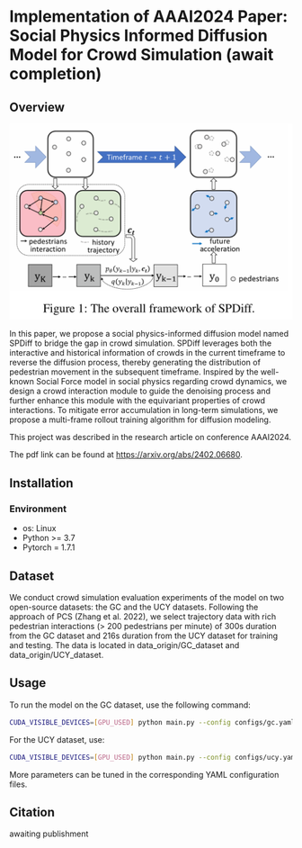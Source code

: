 # Implementation of AAAI2024 Paper: Social Physics Informed Diffusion Model for Crowd Simulation (await completion)

## Overview
![model framework](assets/framework.png "Model Architecture")

In this paper, we propose a social physics-informed diffusion model named SPDiff to bridge the gap in crowd simulation. SPDiff leverages both the interactive and historical information of crowds in the current timeframe to reverse the diffusion process, thereby generating the distribution of pedestrian movement in the subsequent timeframe. Inspired by the well-known Social Force model in social physics regarding crowd dynamics, we design a crowd interaction module to guide the denoising process and further enhance this module with the equivariant properties of crowd interactions. To mitigate error accumulation in long-term simulations, we propose a multi-frame rollout training algorithm for diffusion modeling.

This project was described in the research article on conference AAAI2024.

The pdf link can be found at https://arxiv.org/abs/2402.06680.

## Installation
### Environment
- os: Linux
- Python >= 3.7
- Pytorch = 1.7.1

## Dataset
We conduct crowd simulation evaluation experiments of the model on two open-source datasets: the GC and the UCY datasets. Following the approach of PCS (Zhang et al. 2022), we select trajectory data with rich pedestrian interactions (> 200 pedestrians per minute) of 300s duration from the GC dataset and 216s duration from the UCY dataset for training and testing.
The data is located in data_origin/GC_dataset and data_origin/UCY_dataset.

## Usage

To run the model on the GC dataset, use the following command:
```bash
CUDA_VISIBLE_DEVICES=[GPU_USED] python main.py --config configs/gc.yaml
```
For the UCY dataset, use:
```bash
CUDA_VISIBLE_DEVICES=[GPU_USED] python main.py --config configs/ucy.yaml
```

More parameters can be tuned in the corresponding YAML configuration files.

## Citation
awaiting publishment

